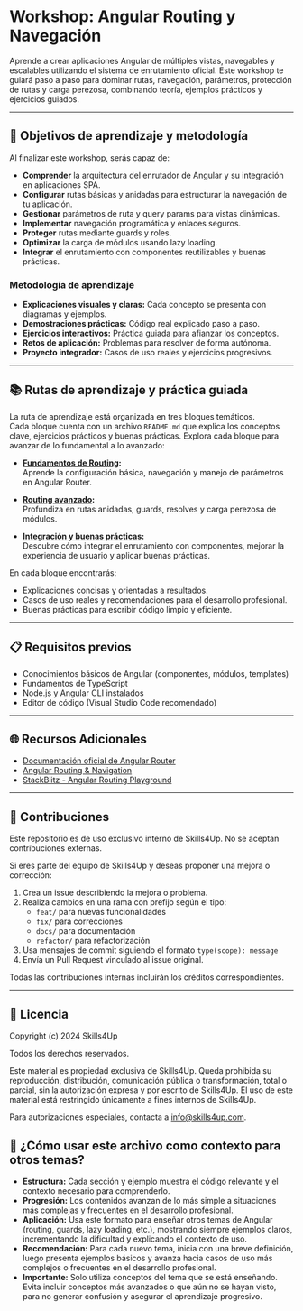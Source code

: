 # Workshop: Angular Routing y Navegación

Aprende a crear aplicaciones Angular de múltiples vistas, navegables y escalables utilizando el sistema de enrutamiento oficial. Este workshop te guiará paso a paso para dominar rutas, navegación, parámetros, protección de rutas y carga perezosa, combinando teoría, ejemplos prácticos y ejercicios guiados.

---

## 🎯 Objetivos de aprendizaje y metodología

Al finalizar este workshop, serás capaz de:

- **Comprender** la arquitectura del enrutador de Angular y su integración en aplicaciones SPA.
- **Configurar** rutas básicas y anidadas para estructurar la navegación de tu aplicación.
- **Gestionar** parámetros de ruta y query params para vistas dinámicas.
- **Implementar** navegación programática y enlaces seguros.
- **Proteger** rutas mediante guards y roles.
- **Optimizar** la carga de módulos usando lazy loading.
- **Integrar** el enrutamiento con componentes reutilizables y buenas prácticas.

### Metodología de aprendizaje

- **Explicaciones visuales y claras:** Cada concepto se presenta con diagramas y ejemplos.
- **Demostraciones prácticas:** Código real explicado paso a paso.
- **Ejercicios interactivos:** Práctica guiada para afianzar los conceptos.
- **Retos de aplicación:** Problemas para resolver de forma autónoma.
- **Proyecto integrador:** Casos de uso reales y ejercicios progresivos.

---

## 📚 Rutas de aprendizaje y práctica guiada

La ruta de aprendizaje está organizada en tres bloques temáticos.  
Cada bloque cuenta con un archivo `README.md` que explica los conceptos clave, ejercicios prácticos y buenas prácticas. Explora cada bloque para avanzar de lo fundamental a lo avanzado:

- **[Fundamentos de Routing](1-routing/README.md):**  
  Aprende la configuración básica, navegación y manejo de parámetros en Angular Router.

- **[Routing avanzado](2-avanzado/README.md):**  
  Profundiza en rutas anidadas, guards, resolves y carga perezosa de módulos.

- **[Integración y buenas prácticas](3-integracion/README.md):**  
  Descubre cómo integrar el enrutamiento con componentes, mejorar la experiencia de usuario y aplicar buenas prácticas.

En cada bloque encontrarás:

- Explicaciones concisas y orientadas a resultados.
- Casos de uso reales y recomendaciones para el desarrollo profesional.
- Buenas prácticas para escribir código limpio y eficiente.

---

## 📋 Requisitos previos

- Conocimientos básicos de Angular (componentes, módulos, templates)
- Fundamentos de TypeScript
- Node.js y Angular CLI instalados
- Editor de código (Visual Studio Code recomendado)

---

## 🌐 Recursos Adicionales

- [Documentación oficial de Angular Router](https://angular.io/guide/router)
- [Angular Routing & Navigation](https://angular.io/guide/router-tutorial)
- [StackBlitz - Angular Routing Playground](https://stackblitz.com/)

---

## 🤝 Contribuciones

Este repositorio es de uso exclusivo interno de Skills4Up. No se aceptan contribuciones externas.

Si eres parte del equipo de Skills4Up y deseas proponer una mejora o corrección:

1. Crea un issue describiendo la mejora o problema.
2. Realiza cambios en una rama con prefijo según el tipo:
   - `feat/` para nuevas funcionalidades
   - `fix/` para correcciones
   - `docs/` para documentación
   - `refactor/` para refactorización
3. Usa mensajes de commit siguiendo el formato `type(scope): message`
4. Envía un Pull Request vinculado al issue original.

Todas las contribuciones internas incluirán los créditos correspondientes.

---

## 📜 Licencia

Copyright (c) 2024 Skills4Up

Todos los derechos reservados.

Este material es propiedad exclusiva de Skills4Up. Queda prohibida su reproducción, distribución, comunicación pública o transformación, total o parcial, sin la autorización expresa y por escrito de Skills4Up. El uso de este material está restringido únicamente a fines internos de Skills4Up.

Para autorizaciones especiales, contacta a [info@skills4up.com](mailto:info@skills4up.com).

## 🧩 ¿Cómo usar este archivo como contexto para otros temas?

- **Estructura:** Cada sección y ejemplo muestra el código relevante y el contexto necesario para comprenderlo.
- **Progresión:** Los contenidos avanzan de lo más simple a situaciones más complejas y frecuentes en el desarrollo profesional.
- **Aplicación:** Usa este formato para enseñar otros temas de Angular (routing, guards, lazy loading, etc.), mostrando siempre ejemplos claros, incrementando la dificultad y explicando el contexto de uso.
- **Recomendación:** Para cada nuevo tema, inicia con una breve definición, luego presenta ejemplos básicos y avanza hacia casos de uso más complejos o frecuentes en el desarrollo profesional.
- **Importante:** Solo utiliza conceptos del tema que se está enseñando. Evita incluir conceptos más avanzados o que aún no se hayan visto, para no generar confusión y asegurar el aprendizaje progresivo.
